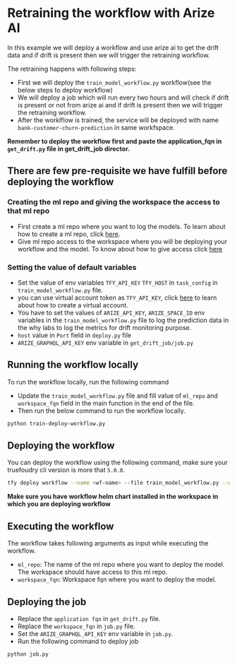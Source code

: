 # Retraining the workflow with Arize AI

In this example we will deploy a workflow and use arize ai to get the drift data and if drift is present then we will trigger the retraining workflow.

The retraining happens with following steps:

- First we will deploy the `train_model_workflow.py` workflow(see the below steps to deploy workflow)
- We will deploy a job which will run every two hours and will check if drift is present or not from arize ai and if drift is present then we will trigger the retraining workflow.
- After the worklflow is trained, the service will be deployed with name `bank-customer-churn-prediction` in same workfspace.

**Remember to deploy the workflow first and paste the application_fqn in `get_drift.py` file in get_drift_job director.**

## There are few pre-requisite we have fulfill before deploying the workflow

### Creating the ml repo and giving the workspace the access to that ml repo

- First create a ml repo where you want to log the models. To learn about how to create a ml repo, click [here](https://docs.truefoundry.com/docs/creating-a-ml-repo#/).
- Give ml repo access to the workspace where you will be deploying your workflow and the model. To know about how to give access click [here](https://docs.truefoundry.com/docs/key-concepts#/grant-access-of-ml-repo-to-workspace)

### Setting the value of default variables

- Set the value of env variables `TFY_API_KEY` `TFY_HOST` in `task_config` in `train_model_workflow.py` file.
- you can use virtual account token as `TFY_API_KEY`, click [here](https://docs.truefoundry.com/docs/generating-truefoundry-api-keys#virtual-accounts) to learn about how to create a virtual account.
- You have to set the values of `ARIZE_API_KEY`, `ARIZE_SPACE_ID` env variables in the `train_model_workflow.py` file to log the prediction data in the why labs to log the metrics for drift monitoring purpose.
- `host` value in `Port` field in `deploy.py` file
- `ARIZE_GRAPHQL_API_KEY` env variable in `get_drift_job/job.py`

## Running the workflow locally

To run the workflow locally, run the following command

- Update the `train_model_workflow.py` file and fill value of `ml_repo` and `workspace_fqn` field in the main function in the end of the file.
- Then run the below command to run the workflow locally.

```bash
python train-deploy-workflow.py
```

## Deploying the workflow

You can deploy the workflow using the following command, make sure your truefoudry cli version is more that `5.0.0`.

```bash
tfy deploy workflow --name <wf-name> --file train_model_workflow.py --workspace-fqn <workspace-fqn>
```

**Make sure you have workflow helm chart installed in the workspace in which you are deploying workflow**

## Executing the workflow

The workflow takes following arguments as input while executing the workflow.

- `ml_repo`: The name of the ml repo where you want to deploy the model. The workspace should have access to this ml repo.
- `workspace_fqn`: Workspace fqn where you want to deploy the model.

## Deploying the job

- Replace the `application fqn` in `get_drift.py` file.
- Replace the `workspace_fqn` in `job.py` file.
- Set the `ARIZE_GRAPHQL_API_KEY` env variable in `job.py`.
- Run the following command to deploy job

```
python job.py
```
